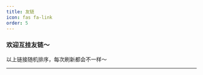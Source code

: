 ```yaml
---
title: 友链
icon: fas fa-link
order: 5
---
```


### 欢迎互挂友链～

<div class="row row-cols-1 row-cols-md-2 row-cols-xl-2 g-4 mb-4" id="showPlace">
    
</div>

<script>
    var list = [
        ["Tobylai的小站", "https://tobylai.blog.luogu.org/", "冷冻的罗非鱼"],
        ["Lotuses's Blog", "https://www.lotuses.cn/", "Deserted World"],
        ["zhoulingyu的小站", "https://www.luogu.com.cn/blog/zhoulingyu/", "当神已无能为力，那便是魔渡众生"],
        ["__KrNalty__ 的小窝 ~", "https://www.luogu.com.cn/blog/LuoguBeiChe/", "星星之火，可以燎原"],
        ["Nano_core の 小窝~", "https://www.luogu.com.cn/blog/YinWeiLove/", "这个家伙很勤快，什么都留下了"],
        ["没有楼的楼长", "https://blog.imlzhyt.top/", "没有楼的楼长的咕咕咕博客"],
        ["🍋OIso🔍", "https://www.oiso.cf", "一款为 OIer 和开发者而生的搜索引擎"],
        ["CS Academy Graph Editor", "/app/graph_editor", "在线图论作图工具 源码来自 github.com/Eletary/graph_editor"],
        ["Heyc's Blog", "https://blog.hycqwq.top/", "OIer & SMSer 的垃圾场（？"],
        ["源语言", "https://genshinscript.surge.sh/", "属于原神玩家自己的中文编程语言"],
        ["wxh.im", "https://wxh.im/", "wxh.im"],
        ["zzh's homepage", "https://zzhme.netlify.app/", "zzh's homepage"],
    ];
    // 定义一个随机排序函数
    function randomSort() {
        return 0.5 - Math.random();
    }

    // 对列表进行随机排序
    const Links = list.sort(randomSort);

    const showPlace = document.getElementById("showPlace");
    for (i in Links) {
        showPlace.innerHTML += `<div class="col">
            <a href="${Links[i][1]}" class="card post-preview h-100" target="_blank">
                <div class="card-body"> <em class="small">${Links[i][1]}</em>
                    <h4 class="pt-0 my-2" data-toc-skip="">${Links[i][0]}</h4>
                    <div class="text-muted small">
                        <p>${Links[i][2]}</p>
                    </div>
                </div>
            </a>
        </div>`;
    }
</script>

以上链接随机排序，每次刷新都会不一样～

---

<div id="vcomments"></div>
<script type="module">
    import { init } from 'https://registry.npmmirror.com/@waline/client/3.0.0-alpha.1/files/dist/waline.mjs';
    const darkModeMediaQuery = window.matchMedia('(prefers-color-scheme: dark)');
    const bodyElement = document.getElementsByTagName('body')[0];
    const htmlElement = document.getElementsByTagName('html')[0];
    function syncColorMode() {
        const datamode = htmlElement.getAttribute('data-mode');
        if (datamode) {
            bodyElement.setAttribute("color-mode", datamode);
        } else {
            if (darkModeMediaQuery.matches) {
                bodyElement.setAttribute("color-mode", "dark");
            } else {
                bodyElement.setAttribute("color-mode", "light");
            }
        }
    }
    syncColorMode();
    init({
        el: '#vcomments',
        serverURL: 'https://waline.amzcd.top',
        // reaction: true,
        dark: 'body[color-mode="dark"]',
        emoji: [
            '//github.elemecdn.com/@waline/emojis@1.1.0/bilibili',
            '//github.elemecdn.com/@waline/emojis@1.1.0/tw-emoji'
        ],
        locale: {
            placeholder: '记得留下贵站的名称、网址与简介哦～'
        },
        turnstileKey: "0x4AAAAAAAFWv6PMNbfWlJDz"
    });
    darkModeMediaQuery.addListener((event) => {
        syncColorMode();
    });
    const observer = new MutationObserver((mutationsList) => {
        syncColorMode();
    });
    observer.observe(htmlElement, { attributes: true, attributeOldValue: true });
</script>

<script>
    function disableWaline() {
        var styleElement = document.createElement('style');
        var styleContent = `
        #vcomments {
            position: relative;
        }
        #vcomments *:not(.cover) {
            filter: blur(5px);
            pointer-events: none;
        }
        `;
        styleElement.textContent = styleContent;
        styleElement.id = "styleElement";
        var headElement = document.head;
        headElement.appendChild(styleElement);
        var vcommentsCover = document.createElement('div');
        vcommentsCover.id = "vcommentsCover";
        vcommentsCover.innerHTML = `应法规要求，评论系统停止向中国用户开放。<br/><br/><button type="button" class="btn btn-primary cover" aria-label="Update" id="retry">重试</button>`;
        var vcommentsDiv = document.getElementById('vcomments');
        vcommentsDiv.style.position = 'relative'; // 确保vcomments有定位属性
        vcommentsCover.style.position = 'absolute';
        vcommentsCover.style.top = '0'; // 将vcommentsCover显示在vcomments的顶部
        vcommentsCover.style.left = '50%'; // 水平居中
        vcommentsCover.style.textAlign = 'center';
        vcommentsCover.style.transform = 'translate(-50%, 50%)'; // 水平居中
        vcommentsCover.style.zIndex = 999;
        vcommentsCover.setAttribute("class", "cover")
        vcommentsDiv.insertBefore(vcommentsCover, vcommentsDiv.firstChild); // 将vcommentsCover插入到vcomments中的第一个子元素前面

        document.getElementById("retry").onclick = function () {
            checkRegion();
        };
    }

    function checkRegion() {
        const unavaliable_region = ["CN", "TW", "HK", "MO"];
        fetch("https://fast.amzcd.top/ip")
            .then(response => {
                if (!response.ok) {
                    throw new Error("Network response was not ok");
                }
                return response.text(); // or use response.json() if the response is JSON
            })
            .then(data => {
                console.log("IP地址：" + data);
                var vcommentElement = document.getElementById("vcommentsCover");
                if (vcommentElement) {
                    vcommentElement.parentNode.removeChild(vcommentElement);
                }
                var styleElement = document.getElementById("styleElement");
                if (styleElement) {
                    styleElement.parentNode.removeChild(styleElement);
                }
                if (unavaliable_region.includes(data)) {
                    // document.getElementById("vcomments").setAttribute("style", "filter: blur(20px);");
                    disableWaline();
                }
            })
            .catch(error => {
                console.error("Fetch error: " + error);
            });
    }

    checkRegion();
</script>